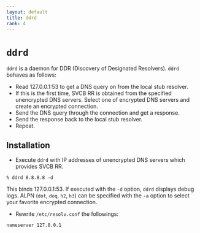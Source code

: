 ```yaml
---
layout: default
title: ddrd
rank: 4
---
```


# `ddrd`

`ddrd` is a daemon for DDR (Discovery of Designated Resolvers). `ddrd` behaves as follows:

- Read 127.0.0.1:53 to get a DNS query on from the local stub resolver.
- If this is the first time, SVCB RR is obtained from the specified unencrypted DNS servers. Select one of encrypted DNS servers and create an encrypted connection.
- Send the DNS query through the connection and get a response.
- Send the response back to the local stub resolver.
- Repeat.

## Installation

* Execute `ddrd` with IP addresses of unencrypted DNS servers which provides SVCB RR.

```
% ddrd 8.8.8.8 -d
```

This binds 127.0.0.1:53. If executed with the `-d` option, `ddrd` displays debug logs. ALPN (`dot`, `doq`, `h2`, `h3`) can be specified with the `-a` option to select your favorite encrypted connection.

* Rewrite `/etc/resolv.conf` the followings:

```
nameserver 127.0.0.1
```

